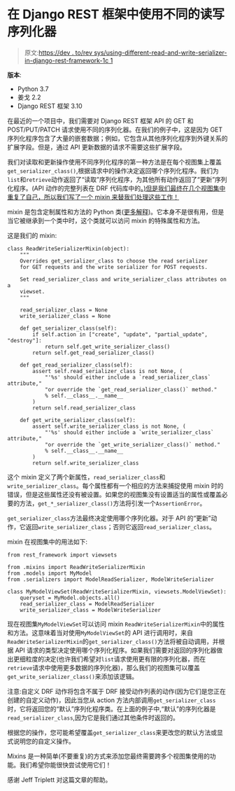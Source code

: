 # 在 Django REST 框架中使用不同的读写序列化器

> 原文:[https://dev . to/rev sys/using-different-read-and-write-serializer-in-django-rest-framework-1c 1](https://dev.to/revsys/using-different-read-and-write-serializers-in-django-rest-framework-1cc1)

**版本**:

*   Python 3.7
*   姜戈 2.2
*   Django REST 框架 3.10

在最近的一个项目中，我们需要对 Django REST 框架 API 的 GET 和 POST/PUT/PATCH 请求使用不同的序列化器。在我们的例子中，这是因为 GET 序列化程序包含了大量的嵌套数据；例如，它包含从其他序列化程序到外键关系的扩展字段。但是，通过 API 更新数据的请求不需要这些扩展字段。

我们对读取和更新操作使用不同序列化程序的第一种方法是在每个视图集上覆盖`get_serializer_class()`,根据请求中的操作决定返回哪个序列化程序。我们为`list`和`retrieve`动作返回了“读取”序列化程序，为其他所有动作返回了“更新”序列化程序。(API 动作的完整列表在 DRF 代码库中的[。)但是我们最终在几个视图集中重复了自己，所以我们写了一个 mixin 来替我们处理这些工作！](https://github.com/encode/django-rest-framework/blob/335054a5d36b352a58286b303b608b6bf48152f8/rest_framework/schemas/coreapi.py#L39)

mixin 是包含定制属性和方法的 Python 类([更多解释](https://easyaspython.com/mixins-for-fun-and-profit-cb9962760556?gi=3875fd6a6ff8))。它本身不是很有用，但是当它被继承到一个类中时，这个类就可以访问 mixin 的特殊属性和方法。

这是我们的 mixin:

```
class ReadWriteSerializerMixin(object):
    """
    Overrides get_serializer_class to choose the read serializer
    for GET requests and the write serializer for POST requests.

    Set read_serializer_class and write_serializer_class attributes on a
    viewset. 
    """

    read_serializer_class = None
    write_serializer_class = None

    def get_serializer_class(self):        
        if self.action in ["create", "update", "partial_update", "destroy"]:
            return self.get_write_serializer_class()
        return self.get_read_serializer_class()

    def get_read_serializer_class(self):
        assert self.read_serializer_class is not None, (
            "'%s' should either include a `read_serializer_class` attribute,"
            "or override the `get_read_serializer_class()` method."
            % self.__class__.__name__
        )
        return self.read_serializer_class

    def get_write_serializer_class(self):
        assert self.write_serializer_class is not None, (
            "'%s' should either include a `write_serializer_class` attribute,"
            "or override the `get_write_serializer_class()` method."
            % self.__class__.__name__
        )
        return self.write_serializer_class 
```

这个 mixin 定义了两个新属性，`read_serializer_class`和`write_serializer_class`。每个属性都有一个相应的方法来捕捉使用 mixin 时的错误，但是这些属性还没有被设置。如果您的视图集没有设置适当的属性或覆盖必要的方法，`get_*_serializer_class()`方法将引发一个`AssertionError`。

`get_serializer_class`方法最终决定使用哪个序列化器。对于 API 的“更新”动作，它返回`write_serializer_class`；否则它返回`read_serializer_class`。

mixin 在视图集中的用法如下:

```
from rest_framework import viewsets

from .mixins import ReadWriteSerializerMixin
from .models import MyModel
from .serializers import ModelReadSerializer, ModelWriteSerializer

class MyModelViewSet(ReadWriteSerializerMixin, viewsets.ModelViewSet):
    queryset = MyModel.objects.all() 
    read_serializer_class = ModelReadSerializer 
    write_serializer_class = ModelWriteSerializer 
```

现在视图集`MyModelViewSet`可以访问 mixin `ReadWriteSerializerMixin`中的属性和方法。这意味着当对使用`MyModelViewSet`的 API 进行调用时，来自`ReadWriteSerializerMixin`的`get_serializer_class()`方法将被自动调用，并根据 API 请求的类型决定使用哪个序列化程序。如果我们需要对返回的序列化器做出更细粒度的决定(也许我们希望对`list`请求使用更有限的序列化器，而在`retrieve`请求中使用更多数据的序列化器)，那么我们的视图集可以覆盖`get_write_serializer_class()`来添加该逻辑。

注意:自定义 DRF 动作将包含不属于 DRF 接受动作列表的动作(因为它们是您正在创建的自定义动作)，因此当您从 action 方法内部调用`get_serializer_class`时，它将返回您的“默认”序列化程序类。在上面的例子中,“默认”的序列化器是`read_serializer_class`,因为它是我们通过其他条件时返回的。

根据您的操作，您可能希望覆盖`get_serializer_class`来更改您的默认方法或显式说明您的自定义操作。

Mixins 是一种简单(不要重复)的方式来添加您最终需要跨多个视图集使用的功能。我们希望你能很快尝试使用它们！

感谢 Jeff Triplett 对这篇文章的帮助。